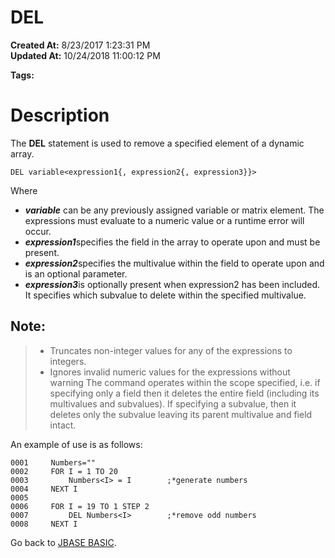 # DEL

**Created At:** 8/23/2017 1:23:31 PM  
**Updated At:** 10/24/2018 11:00:12 PM  

**Tags:**
<badge text='delete from dynamic array' vertical='middle' />

# Description

The **DEL** statement is used to remove a specified element of a dynamic array.

```
DEL variable<expression1{, expression2{, expression3}}>
```

Where

- ***variable*** can be any previously assigned variable or matrix element. The expressions must evaluate to a numeric value or a runtime error will occur.
- ***expression1***specifies the field in the array to operate upon and must be present.
- ***expression2***specifies the multivalue within the field to operate upon and is an optional parameter.
- ***expression3***is optionally present when expression2 has been included. It specifies which subvalue to delete within the specified multivalue.


## Note:


> - Truncates non-integer values for any of the expressions to integers.
> - Ignores invalid numeric values for the expressions without warning The command operates within the scope specified, i.e. if specifying only a field then it deletes the entire field (including its multivalues and subvalues). If specifying a subvalue, then it deletes only the subvalue leaving its parent multivalue and field intact.


An example of use is as follows:

```
0001     Numbers=""
0002     FOR I = 1 TO 20
0003         Numbers<I> = I        ;*generate numbers
0004     NEXT I
0005
0006     FOR I = 19 TO 1 STEP 2
0007         DEL Numbers<I>        ;*remove odd numbers
0008     NEXT I
```



Go back to [JBASE BASIC](263498-jbase-basic).
